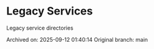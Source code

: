 # Legacy Services

Legacy service directories

Archived on: 2025-09-12 01:40:14
Original branch: main

